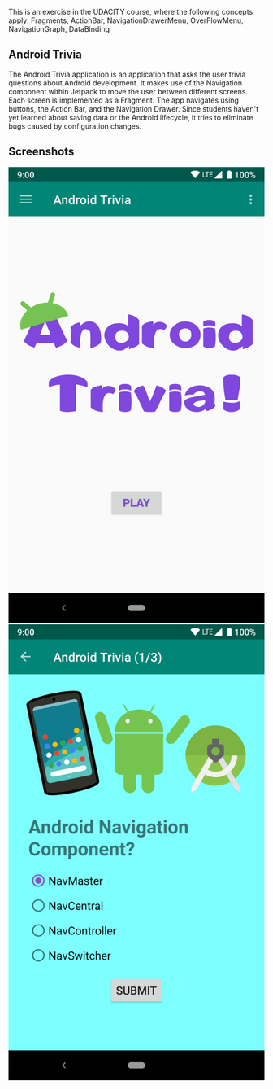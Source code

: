 This is an exercise in the UDACITY course, where the following concepts apply:
Fragments,
ActionBar,
NavigationDrawerMenu,
OverFlowMenu,
NavigationGraph,
DataBinding

## Android Trivia 

The Android Trivia application is an application that asks the user trivia questions about Android development.  It makes use of the Navigation component within Jetpack to move the user between different screens.  Each screen is implemented as a Fragment.
The app navigates using buttons, the Action Bar, and the Navigation Drawer.
Since students haven't yet learned about saving data or the Android lifecycle, it tries to eliminate bugs caused by configuration changes. 

## Screenshots

![Screenshot1](screenshots/screen_1.png) ![Screenshot2](screenshots/screen_2.png)

